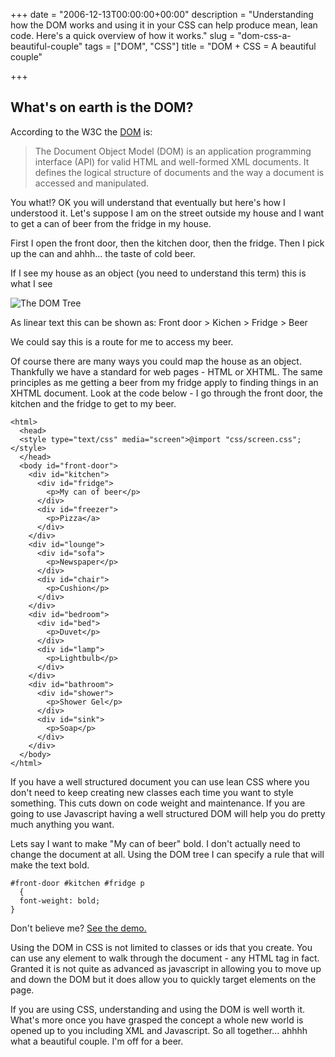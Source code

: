 +++
date = "2006-12-13T00:00:00+00:00"
description = "Understanding how the DOM works and using it in your CSS can help produce mean, lean code. Here's a quick overview of how it works."
slug = "dom-css-a-beautiful-couple"
tags = ["DOM", "CSS"]
title = "DOM + CSS = A beautiful couple"

+++

## What's on earth is the DOM?

According to the W3C the [DOM][1] is:

> The Document Object Model (DOM) is an application programming interface (API) for valid HTML and well-formed XML documents. It defines the logical structure of documents and the way a document is accessed and manipulated. 

You what!? OK you will understand that eventually but here's how I understood it. Let's suppose I am on the street outside my house and I want to get a can of beer from the fridge in my house. 

First I open the front door, then the kitchen door, then the fridge. Then I pick up the can and ahhh... the taste of cold beer.

If I see my house as an object (you need to understand this term) this is what I see

![The DOM Tree][2] 

As linear text this can be shown as: Front door > Kichen > Fridge > Beer

We could say this is a route for me to access my beer.

Of course there are many ways you could map the house as an object. Thankfully we have a standard for web pages - HTML or XHTML. The same principles as me getting a beer from my fridge apply to finding things in an XHTML document. Look at the code below - I go through the front door, the kitchen and the fridge to get to my beer. 

    <html>
      <head>
      <style type="text/css" media="screen">@import "css/screen.css";</style>
      </head>
      <body id="front-door">
        <div id="kitchen">
          <div id="fridge">
            <p>My can of beer</p>
          </div>
          <div id="freezer">
            <p>Pizza</a>
          </div>
        </div>
        <div id="lounge">
          <div id="sofa">
            <p>Newspaper</p>
          </div>
          <div id="chair">
            <p>Cushion</p>
          </div>
        </div>
        <div id="bedroom">
          <div id="bed">
            <p>Duvet</p>
          </div>
          <div id="lamp">
            <p>Lightbulb</p>
          </div>
        </div>
        <div id="bathroom">
          <div id="shower">
            <p>Shower Gel</p>
          </div>
          <div id="sink">
            <p>Soap</p>
          </div>
        </div>
      </body>
    </html>

If you have a well structured document you can use lean CSS where you don't need to keep creating new classes each time you want to style something. This cuts down on code weight and maintenance. If you are going to use Javascript having a well structured DOM will help you do pretty much anything you want. 

Lets say I want to make "My can of beer" bold. I don't actually need to change the document at all. Using the DOM tree I can specify a rule that will make the text bold. 

    #front-door #kitchen #fridge p 
      {
      font-weight: bold;
    }

Don't believe me? [See the demo.][3]

Using the DOM in CSS is not limited to classes or ids that you create. You can use any element to walk through the document - any HTML tag in fact. Granted it is not quite as advanced as javascript in allowing you to move up and down the DOM but it does allow you to quickly target elements on the page. 

If you are using CSS, understanding and using the DOM is well worth it. What's more once you have grasped the concept a whole new world is opened up to you including XML and Javascript. So all together... ahhhh what a beautiful couple. I'm off for a beer.

 [1]: http://www.w3.org/TR/DOM-Level-2-Core/introduction.html
 [2]: /images/articles/dom_tree.png 
 [3]: /examples/css-dom/
